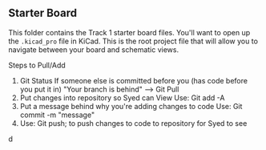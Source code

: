 ## Starter Board

This folder contains the Track 1 starter board files. You'll want to open up the `.kicad_pro` file in KiCad. This is the root project file that will allow you to navigate between your board and schematic views.

Steps to Pull/Add
1. Git Status
        If someone else is committed before you 
        (has code before you put it in)
        "Your branch is behind" --> Git Pull
2. Put changes into repository so Syed can View
        Use: Git add -A
3. Put a message behind why you're adding changes to code
        Use: Git commit -m "message"
4. Use: Git push; to push changes to code to repository for Syed to see

d
